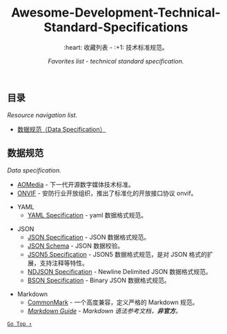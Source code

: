 <div align="center">
  <h1>Awesome-Development-Technical-Standard-Specifications</h1>

  <p>:heart: 收藏列表 - :+1: 技术标准规范。</p>
  <p><i>Favorites list - technical standard specification.</i></p>
</div>

<br />

## 目录

*Resource navigation list.*

- [数据规范（Data Specification）](#数据规范)

## 数据规范

*Data specification.*

- [AOMedia](https://aomedia.org/) - 下一代开源数字媒体技术标准。
- [ONVIF](https://www.onvif.org/) - 安防行业开放组织，推出了标准化的开放接口协议 onvif。

* YAML
  * [YAML Specification](https://yaml.org/) - yaml 数据格式规范。

- JSON
  - [JSON Specification](http://www.json.org/) - JSON 数据格式规范。
  - [JSON Schema](http://json-schema.org/) - JSON 数据校验。
  - [JSON5 Specification](https://spec.json5.org/) - JSON5 数据格式规范，是对 JSON 格式的扩展，支持注释等特性。
  - [NDJSON Specification](http://ndjson.org/) - Newline Delimited JSON 数据格式规范。
  - [BSON Specification](http://bsonspec.org/) - Binary JSON 数据格式规范。

* Markdown
  * [CommonMark](https://commonmark.org/) - 一个高度兼容，定义严格的 Markdown 规范。
  * [*Markdown Guide*](https://www.markdownguide.org/) - _Markdown 语法参考文档，**非官方**。_

[`Go Top ↑`](#awesome-development-technical-standard-specifications)
